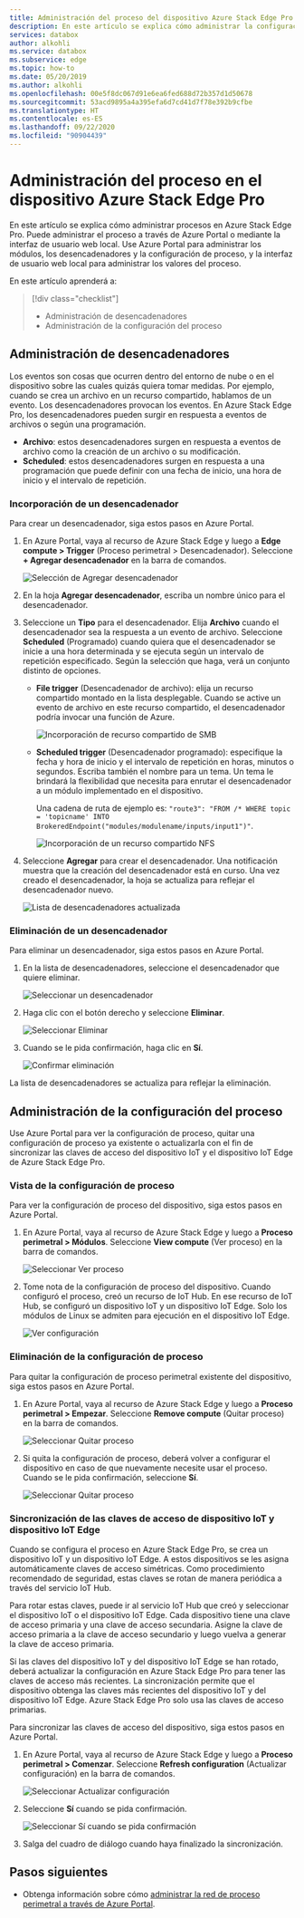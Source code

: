 ```yaml
---
title: Administración del proceso del dispositivo Azure Stack Edge Pro | Microsoft Docs
description: En este artículo se explica cómo administrar la configuración del proceso en Edge, como el desencadenador, los módulos, y ver y quitar la configuración por medio de Azure Portal en Azure Stack Edge Pro.
services: databox
author: alkohli
ms.service: databox
ms.subservice: edge
ms.topic: how-to
ms.date: 05/20/2019
ms.author: alkohli
ms.openlocfilehash: 00e5f8dc067d91e6ea6fed688d72b357d1d50678
ms.sourcegitcommit: 53acd9895a4a395efa6d7cd41d7f78e392b9cfbe
ms.translationtype: HT
ms.contentlocale: es-ES
ms.lasthandoff: 09/22/2020
ms.locfileid: "90904439"
---
```

# <a name="manage-compute-on-your-azure-stack-edge-pro"></a>Administración del proceso en el dispositivo Azure Stack Edge Pro

En este artículo se explica cómo administrar procesos en Azure Stack Edge Pro. Puede administrar el proceso a través de Azure Portal o mediante la interfaz de usuario web local. Use Azure Portal para administrar los módulos, los desencadenadores y la configuración de proceso, y la interfaz de usuario web local para administrar los valores del proceso.

En este artículo aprenderá a:

> [!div class="checklist"]
> * Administración de desencadenadores
> * Administración de la configuración del proceso


## <a name="manage-triggers"></a>Administración de desencadenadores

Los eventos son cosas que ocurren dentro del entorno de nube o en el dispositivo sobre las cuales quizás quiera tomar medidas. Por ejemplo, cuando se crea un archivo en un recurso compartido, hablamos de un evento. Los desencadenadores provocan los eventos. En Azure Stack Edge Pro, los desencadenadores pueden surgir en respuesta a eventos de archivos o según una programación.

- **Archivo**: estos desencadenadores surgen en respuesta a eventos de archivo como la creación de un archivo o su modificación.
- **Scheduled**: estos desencadenadores surgen en respuesta a una programación que puede definir con una fecha de inicio, una hora de inicio y el intervalo de repetición.


### <a name="add-a-trigger"></a>Incorporación de un desencadenador

Para crear un desencadenador, siga estos pasos en Azure Portal.

1. En Azure Portal, vaya al recurso de Azure Stack Edge y luego a **Edge compute > Trigger** (Proceso perimetral > Desencadenador). Seleccione **+ Agregar desencadenador** en la barra de comandos.

    ![Selección de Agregar desencadenador](media/azure-stack-edge-manage-compute/add-trigger-1.png)

2. En la hoja **Agregar desencadenador**, escriba un nombre único para el desencadenador.
    
    <!--Trigger names can only contain numbers, lowercase letters, and hyphens. The share name must be between 3 and 63 characters long and begin with a letter or a number. Each hyphen must be preceded and followed by a non-hyphen character.-->

3. Seleccione un **Tipo** para el desencadenador. Elija **Archivo** cuando el desencadenador sea la respuesta a un evento de archivo. Seleccione **Scheduled** (Programado) cuando quiera que el desencadenador se inicie a una hora determinada y se ejecuta según un intervalo de repetición especificado. Según la selección que haga, verá un conjunto distinto de opciones.

    - **File trigger** (Desencadenador de archivo): elija un recurso compartido montado en la lista desplegable. Cuando se active un evento de archivo en este recurso compartido, el desencadenador podría invocar una función de Azure.

        ![Incorporación de recurso compartido de SMB](media/azure-stack-edge-manage-compute/add-file-trigger.png)

    - **Scheduled trigger** (Desencadenador programado): especifique la fecha y hora de inicio y el intervalo de repetición en horas, minutos o segundos. Escriba también el nombre para un tema. Un tema le brindará la flexibilidad que necesita para enrutar el desencadenador a un módulo implementado en el dispositivo.

        Una cadena de ruta de ejemplo es: `"route3": "FROM /* WHERE topic = 'topicname' INTO BrokeredEndpoint("modules/modulename/inputs/input1")"`.

        ![Incorporación de un recurso compartido NFS](media/azure-stack-edge-manage-compute/add-scheduled-trigger.png)

4. Seleccione **Agregar** para crear el desencadenador. Una notificación muestra que la creación del desencadenador está en curso. Una vez creado el desencadenador, la hoja se actualiza para reflejar el desencadenador nuevo.
 
    ![Lista de desencadenadores actualizada](media/azure-stack-edge-manage-compute/add-trigger-2.png)

### <a name="delete-a-trigger"></a>Eliminación de un desencadenador

Para eliminar un desencadenador, siga estos pasos en Azure Portal.

1. En la lista de desencadenadores, seleccione el desencadenador que quiere eliminar.

    ![Seleccionar un desencadenador](media/azure-stack-edge-manage-compute/add-trigger-1.png)

2. Haga clic con el botón derecho y seleccione **Eliminar**.

    ![Seleccionar Eliminar](media/azure-stack-edge-manage-compute/add-trigger-1.png)

3. Cuando se le pida confirmación, haga clic en **Sí**.

    ![Confirmar eliminación](media/azure-stack-edge-manage-compute/add-trigger-1.png)

La lista de desencadenadores se actualiza para reflejar la eliminación.

## <a name="manage-compute-configuration"></a>Administración de la configuración del proceso

Use Azure Portal para ver la configuración de proceso, quitar una configuración de proceso ya existente o actualizarla con el fin de sincronizar las claves de acceso del dispositivo IoT y el dispositivo IoT Edge de Azure Stack Edge Pro.

### <a name="view-compute-configuration"></a>Vista de la configuración de proceso

Para ver la configuración de proceso del dispositivo, siga estos pasos en Azure Portal.

1. En Azure Portal, vaya al recurso de Azure Stack Edge y luego a **Proceso perimetral > Módulos**. Seleccione **View compute** (Ver proceso) en la barra de comandos.

    ![Seleccionar Ver proceso](media/azure-stack-edge-manage-compute/view-compute-1.png)

2. Tome nota de la configuración de proceso del dispositivo. Cuando configuró el proceso, creó un recurso de IoT Hub. En ese recurso de IoT Hub, se configuró un dispositivo IoT y un dispositivo IoT Edge. Solo los módulos de Linux se admiten para ejecución en el dispositivo IoT Edge.

    ![Ver configuración](media/azure-stack-edge-manage-compute/view-compute-2.png)


### <a name="remove-compute-configuration"></a>Eliminación de la configuración de proceso

Para quitar la configuración de proceso perimetral existente del dispositivo, siga estos pasos en Azure Portal.

1. En Azure Portal, vaya al recurso de Azure Stack Edge y luego a **Proceso perimetral > Empezar**. Seleccione **Remove compute** (Quitar proceso) en la barra de comandos.

    ![Seleccionar Quitar proceso](media/azure-stack-edge-manage-compute/remove-compute-1.png)

2. Si quita la configuración de proceso, deberá volver a configurar el dispositivo en caso de que nuevamente necesite usar el proceso. Cuando se le pida confirmación, seleccione **Sí**.

    ![Seleccionar Quitar proceso](media/azure-stack-edge-manage-compute/remove-compute-2.png)

### <a name="sync-up-iot-device-and-iot-edge-device-access-keys"></a>Sincronización de las claves de acceso de dispositivo IoT y dispositivo IoT Edge

Cuando se configura el proceso en Azure Stack Edge Pro, se crea un dispositivo IoT y un dispositivo IoT Edge. A estos dispositivos se les asigna automáticamente claves de acceso simétricas. Como procedimiento recomendado de seguridad, estas claves se rotan de manera periódica a través del servicio IoT Hub.

Para rotar estas claves, puede ir al servicio IoT Hub que creó y seleccionar el dispositivo IoT o el dispositivo IoT Edge. Cada dispositivo tiene una clave de acceso primaria y una clave de acceso secundaria. Asigne la clave de acceso primaria a la clave de acceso secundario y luego vuelva a generar la clave de acceso primaria.

Si las claves del dispositivo IoT y del dispositivo IoT Edge se han rotado, deberá actualizar la configuración en Azure Stack Edge Pro para tener las claves de acceso más recientes. La sincronización permite que el dispositivo obtenga las claves más recientes del dispositivo IoT y del dispositivo IoT Edge. Azure Stack Edge Pro solo usa las claves de acceso primarias.

Para sincronizar las claves de acceso del dispositivo, siga estos pasos en Azure Portal.

1. En Azure Portal, vaya al recurso de Azure Stack Edge y luego a **Proceso perimetral > Comenzar**. Seleccione **Refresh configuration** (Actualizar configuración) en la barra de comandos.

    ![Seleccionar Actualizar configuración](media/azure-stack-edge-manage-compute/refresh-configuration-1.png)

2. Seleccione **Sí** cuando se pida confirmación.

     ![Seleccionar Sí cuando se pida confirmación](media/azure-stack-edge-manage-compute/refresh-configuration-2.png)

3. Salga del cuadro de diálogo cuando haya finalizado la sincronización.

## <a name="next-steps"></a>Pasos siguientes

- Obtenga información sobre cómo [administrar la red de proceso perimetral a través de Azure Portal](azure-stack-edge-extend-compute-access-modules.md).
